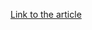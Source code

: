 [Link to the article](https://mulliner.org/blog/blosxom.cgi/security/yellyouth_android_malware.html)
